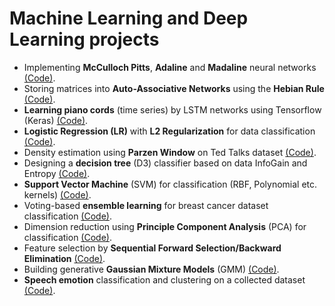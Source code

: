 # Machine Learning and Deep Learning projects


* Implementing **McCulloch Pitts**, **Adaline** and **Madaline** neural networks [(Code)](https://github.com/ahmadianme/projects/tree/master/machine-learning/mcculloch_pitts-madaline-rosenblatt).
* Storing matrices into **Auto-Associative Networks** using the **Hebian Rule** [(Code)](https://github.com/ahmadianme/projects/tree/master/machine-learning/auto-associative-nets-hebian).
* **Learning piano cords** (time series) by LSTM networks using Tensorflow (Keras) [(Code)](https://github.com/ahmadianme/projects/tree/master/machine-learning/piano-song-generation).
* **Logistic Regression (LR)** with **L2 Regularization** for data classification [(Code)](https://github.com/ahmadianme/projects/tree/master/machine-learning/logistic-regression-L2-egularization).
* Density estimation using **Parzen Window** on Ted Talks dataset [(Code)](https://github.com/ahmadianme/projects/tree/master/machine-learning/parzen-window-density-estimation).
* Designing a **decision tree** (D3) classifier based on data InfoGain and Entropy [(Code)](https://github.com/ahmadianme/projects/tree/master/machine-learning/decision-tree).
* **Support Vector Machine** (SVM) for classification (RBF, Polynomial etc. kernels) [(Code)](https://github.com/ahmadianme/projects/tree/master/machine-learning/support-vector-machine).
* Voting-based **ensemble learning** for breast cancer dataset classification [(Code)](https://github.com/ahmadianme/projects/tree/master/machine-learning/ensemble-learning).
* Dimension reduction using **Principle Component Analysis** (PCA) for classification [(Code)](https://github.com/ahmadianme/projects/tree/master/machine-learning/pca-knn).
* Feature selection by **Sequential Forward Selection/Backward Elimination** [(Code)](https://github.com/ahmadianme/projects/tree/master/machine-learning/feature-selection-sfs-sbe).
* Building generative **Gaussian Mixture Models** (GMM) [(Code)](https://github.com/ahmadianme/projects/tree/master/machine-learning/gaussian-mixture-model).
* **Speech emotion** classification and clustering on a collected dataset [(Code)](https://github.com/ahmadianme/projects/tree/master/machine-learning/speech-emotion-classification-clustering).